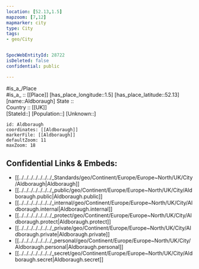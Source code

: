 ```yaml
---
location: [52.13,1.5] 
mapzoom: [7,12] 
mapmarker: city 
type: City
tags:
- geo/City


SpocWebEntityId: 28722
isDeleted: false
confidential: public

---
```

#is_a_/Place  
#is_a_ :: [[Place]] 
[has_place_longitude::1.5] 
[has_place_latitude::52.13] 
[name::Aldboraugh] 
State ::  
Country :: [[UK]]  
[StateId::] 
[Population::] 
[Unknown::] 


```leaflet
id: Aldboraugh
coordinates: [[Aldboraugh]] 
markerFile: [[Aldboraugh]] 
defaultZoom: 11 
maxZoom: 18
```


## Confidential Links & Embeds: 
- [[../../../../../../../_Standards/geo/Continent/Europe/Europe~North/UK/City/Aldboraugh|Aldboraugh]] 
- [[../../../../../../../_public/geo/Continent/Europe/Europe~North/UK/City/Aldboraugh.public|Aldboraugh.public]] 
- [[../../../../../../../_internal/geo/Continent/Europe/Europe~North/UK/City/Aldboraugh.internal|Aldboraugh.internal]] 
- [[../../../../../../../_protect/geo/Continent/Europe/Europe~North/UK/City/Aldboraugh.protect|Aldboraugh.protect]] 
- [[../../../../../../../_private/geo/Continent/Europe/Europe~North/UK/City/Aldboraugh.private|Aldboraugh.private]] 
- [[../../../../../../../_personal/geo/Continent/Europe/Europe~North/UK/City/Aldboraugh.personal|Aldboraugh.personal]] 
- [[../../../../../../../_secret/geo/Continent/Europe/Europe~North/UK/City/Aldboraugh.secret|Aldboraugh.secret]] 

